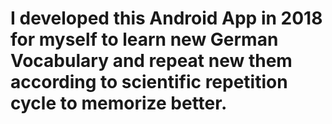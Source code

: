 # I developed this Android App in 2018 for myself to learn new German Vocabulary and repeat new them according to scientific repetition cycle to memorize better.

